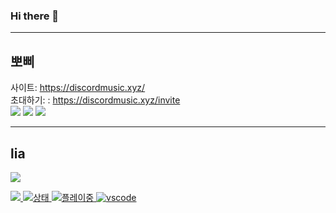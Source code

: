 ### Hi there 👋
-----

## 뽀삐 
사이트: https://discordmusic.xyz/<br>
초대하기: : https://discordmusic.xyz/invite<br>
![](https://koreanbots.dev/api/widget/bots/status/896270994740764684.svg?icon=true&scale=1) 
![](https://koreanbots.dev/api/widget/bots/servers/896270994740764684.svg?icon=true&scale=1) 
![](https://koreanbots.dev/api/widget/bots/votes/896270994740764684.svg?icon=true&scale=1)

-----

## lia
<p align="left">
    <a href="https://github.com/lia1324/">
        <img src="https://github-readme-stats.vercel.app/api?username=lia1324&show_icons=true&theme=dark" /
    </a>
</p>

![](https://komarev.com/ghpvc/?username=lia1324&style=flat-square)
![상태](https://dev.discordprofiles.me/badge/status/353382954577297408?style=flat-square)
![플레이중](https://dev.discordprofiles.me/badge/playing/353382954577297408?style=flat-square)
![vscode](https://dev.discordprofiles.me/badge/vscode/353382954577297408?style=flat-square)
